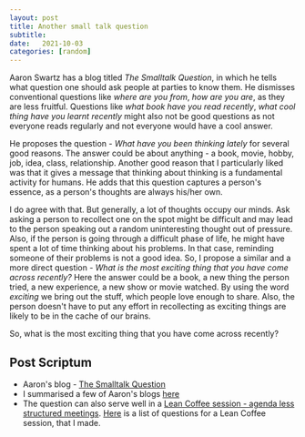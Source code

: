 ```yaml
---
layout: post
title: Another small talk question
subtitle: 
date:   2021-10-03
categories: [random]
---
```


Aaron Swartz has a blog titled *The Smalltalk Question*, in which he tells what question one should ask people at parties to know them. He dismisses conventional questions like *where are you from*, *how are you are*, as they are less fruitful.  Questions like *what book have you read recently*, *what cool thing have you learnt recently* might also not be good questions as not everyone reads regularly and not everyone would have a cool answer. 

He proposes the question - *What have you been thinking lately* for several good reasons. The answer could be about anything - a book, movie, hobby, job, idea, class, relationship. Another good reason that I particularly liked was that it gives a message that thinking about thinking is a fundamental activity for humans. He adds that this question captures a person's essence, as a person's thoughts are always his/her own. 

I do agree with that. But generally, a lot of thoughts occupy our minds. Ask asking a person to recollect one on the spot might be difficult and may lead to the person speaking out a random uninteresting thought out of pressure. Also, if the person is going through a difficult phase of life, he might have spent a lot of time thinking about his problems. In that case, reminding someone of their problems is not a good idea. So, I propose a similar and a more direct question - *What is the most exciting thing that you have come across recently?* Here the answer could be a book, a new thing the person tried, a new experience, a new show or movie watched.  By using the word *exciting* we bring out the stuff, which people love enough to share. Also, the person doesn't have to put any effort in recollecting as exciting things are likely to be in the cache of our brains.

So, what is the most exciting thing that you have come across recently?

## Post Scriptum

- Aaron's blog - [The Smalltalk Question](http://www.aaronsw.com/weblog/smalltalkq)
- I summarised a few of Aaron's blogs [here](https://rakaar.github.io/posts/2021-06-11-aaronblogs/)
- The question can also serve well in a [Lean Coffee session - agenda less structured meetings](https://leancoffee.org/).  [Here](https://www.evernote.com/shard/s367/client/snv?noteGuid=811b7917-23e6-c5c9-c26f-2f6686c628ff&noteKey=3104f8b7508c8deffc059fe7cc64f699&sn=https%3A%2F%2Fwww.evernote.com%2Fshard%2Fs367%2Fsh%2F811b7917-23e6-c5c9-c26f-2f6686c628ff%2F3104f8b7508c8deffc059fe7cc64f699&title=Questions%2Bfor%2Beveryone%2Bin%2Ba%2BLeanCoffee%2BSession) is a list of questions for a Lean Coffee session, that I made.
